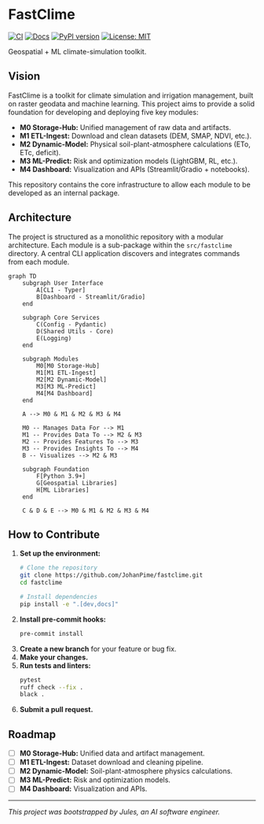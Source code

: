 # FastClime

[![CI](https://github.com/JohanPime/fastclime/actions/workflows/ci.yml/badge.svg)](https://github.com/JohanPime/fastclime/actions/workflows/ci.yml)
[![Docs](https://github.com/JohanPime/fastclime/actions/workflows/docs.yml/badge.svg)](https://johanpime.github.io/fastclime/)
[![PyPI version](https://badge.fury.io/py/fastclime.svg)](https://badge.fury.io/py/fastclime)
[![License: MIT](https://img.shields.io/badge/License-MIT-yellow.svg)](https://opensource.org/licenses/MIT)

Geospatial + ML climate-simulation toolkit.

## Vision

FastClime is a toolkit for climate simulation and irrigation management, built on raster geodata and machine learning. This project aims to provide a solid foundation for developing and deploying five key modules:

*   **M0 Storage-Hub:** Unified management of raw data and artifacts.
*   **M1 ETL-Ingest:** Download and clean datasets (DEM, SMAP, NDVI, etc.).
*   **M2 Dynamic-Model:** Physical soil-plant-atmosphere calculations (ETo, ETc, deficit).
*   **M3 ML-Predict:** Risk and optimization models (LightGBM, RL, etc.).
*   **M4 Dashboard:** Visualization and APIs (Streamlit/Gradio + notebooks).

This repository contains the core infrastructure to allow each module to be developed as an internal package.

## Architecture

The project is structured as a monolithic repository with a modular architecture. Each module is a sub-package within the `src/fastclime` directory. A central CLI application discovers and integrates commands from each module.

```mermaid
graph TD
    subgraph User Interface
        A[CLI - Typer]
        B[Dashboard - Streamlit/Gradio]
    end

    subgraph Core Services
        C(Config - Pydantic)
        D(Shared Utils - Core)
        E(Logging)
    end

    subgraph Modules
        M0[M0 Storage-Hub]
        M1[M1 ETL-Ingest]
        M2[M2 Dynamic-Model]
        M3[M3 ML-Predict]
        M4[M4 Dashboard]
    end

    A --> M0 & M1 & M2 & M3 & M4

    M0 -- Manages Data For --> M1
    M1 -- Provides Data To --> M2 & M3
    M2 -- Provides Features To --> M3
    M3 -- Provides Insights To --> M4
    B -- Visualizes --> M2 & M3

    subgraph Foundation
        F[Python 3.9+]
        G[Geospatial Libraries]
        H[ML Libraries]
    end

    C & D & E --> M0 & M1 & M2 & M3 & M4
```

## How to Contribute

1.  **Set up the environment:**
    ```bash
    # Clone the repository
    git clone https://github.com/JohanPime/fastclime.git
    cd fastclime

    # Install dependencies
    pip install -e ".[dev,docs]"
    ```
2.  **Install pre-commit hooks:**
    ```bash
    pre-commit install
    ```
3.  **Create a new branch** for your feature or bug fix.
4.  **Make your changes.**
5.  **Run tests and linters:**
    ```bash
    pytest
    ruff check --fix .
    black .
    ```
6.  **Submit a pull request.**

## Roadmap

-   [ ] **M0 Storage-Hub:** Unified data and artifact management.
-   [ ] **M1 ETL-Ingest:** Dataset download and cleaning pipeline.
-   [ ] **M2 Dynamic-Model:** Soil-plant-atmosphere physics calculations.
-   [ ] **M3 ML-Predict:** Risk and optimization models.
-   [ ] **M4 Dashboard:** Visualization and APIs.
---

*This project was bootstrapped by Jules, an AI software engineer.*
